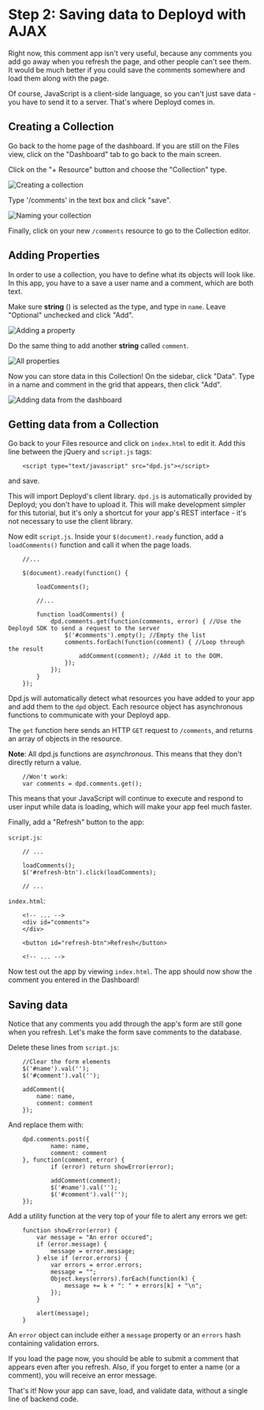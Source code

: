 # Step 2: Saving data to Deployd with AJAX

Right now, this comment app isn't very useful, because any comments you add go away when you refresh the page, and other people can't see them. It would be much better if you could save the comments somewhere and load them along with the page. 

Of course, JavaScript is a client-side language, so you can't just save data - you have to send it to a server. That's where Deployd comes in. 

## Creating a Collection

Go back to the home page of the dashboard. If you are still on the Files view, click on the "Dashboard" tab to go back to the main screen. 

Click on the "+ Resource" button and choose the "Collection" type. 

![Creating a collection](step2img/creating-collection.png)

Type '/comments' in the text box and click "save".

![Naming your collection](step2img/naming-collection.png)

Finally, click on your new `/comments` resource to go to the Collection editor.

## Adding Properties

In order to use a collection, you have to define what its objects will look like. In this app, you have to a save a user name and a comment, which are both text. 

Make sure **string** (<i class="icon-font"></i>) is selected as the type, and type in `name`. Leave "Optional" unchecked and click "Add".

![Adding a property](step2img/adding-property.png)

Do the same thing to add another **string** called `comment`.

![All properties](step2img/all-properties.png)

Now you can store data in this Collection! On the sidebar, click "Data". Type in a name and comment in the grid that appears, then click "Add".

![Adding data from the dashboard](step2img/adding-data.png)

## Getting data from a Collection

Go back to your Files resource and click on `index.html` to edit it. Add this line between the jQuery and `script.js` tags:

		<script type="text/javascript" src="dpd.js"></script>

and save.

This will import Deployd's client library. `dpd.js` is automatically provided by Deployd; you don't have to upload it. This will make development simpler for this tutorial, but it's only a shortcut for your app's REST interface - it's not necessary to use the client library.

Now edit `script.js`. Inside your `$(document).ready` function, add a `loadComments()` function and call it when the page loads.

		//...

		$(document).ready(function() {

			loadComments();

			//...

			function loadComments() {
				dpd.comments.get(function(comments, error) { //Use the Deployd SDK to send a request to the server
					$('#comments').empty(); //Empty the list
					comments.forEach(function(comment) { //Loop through the result
						addComment(comment); //Add it to the DOM.
					});
				});
			}
		});

Dpd.js will automatically detect what resources you have added to your app and add them to the `dpd` object. Each resource object has asynchronous functions to communicate with your Deployd app. 

The `get` function here sends an HTTP `GET` request to `/comments`, and returns an array of objects in the resource.

**Note**: All dpd.js functions are *asynchronous*. This means that they don't directly return a value.

		//Won't work: 
		var comments = dpd.comments.get(); 

This means that your JavaScript will continue to execute and respond to user input while data is loading, which will make your app feel much faster.


Finally, add a "Refresh" button to the app:

`script.js`:

		// ...

		loadComments();
		$('#refresh-btn').click(loadComments);

		// ...

`index.html`:

		<!-- ... -->
		<div id="comments">
		</div>

		<button id="refresh-btn">Refresh</button>

		<!-- ... -->


Now test out the app by viewing `index.html`. The app should now show the comment you entered in the Dashboard!

## Saving data

Notice that any comments you add through the app's form are still gone when you refresh. Let's make the form save comments to the database. 

Delete these lines from `script.js`:

		//Clear the form elements
		$('#name').val('');
		$('#comment').val('');

		addComment({
			name: name,
			comment: comment
		});

And replace them with: 

		dpd.comments.post({
				name: name,
				comment: comment
		}, function(comment, error) {
				if (error) return showError(error);
				
				addComment(comment);
				$('#name').val('');
				$('#comment').val('');
		});

Add a utility function at the very top of your file to alert any errors we get:

		function showError(error) {
		    var message = "An error occured";
		    if (error.message) {
		        message = error.message;
		    } else if (error.errors) {
		        var errors = error.errors;
		        message = "";
		        Object.keys(errors).forEach(function(k) {
		            message += k + ": " + errors[k] + "\n";
		        });
		    }
		    
		    alert(message);
		}

An `error` object can include either a `message` property or an `errors` hash containing validation errors. 

If you load the page now, you should be able to submit a comment that appears even after you refresh. Also, if you forget to enter a name (or a comment), you will receive an error message.

That's it! Now your app can save, load, and validate data, without a single line of backend code.